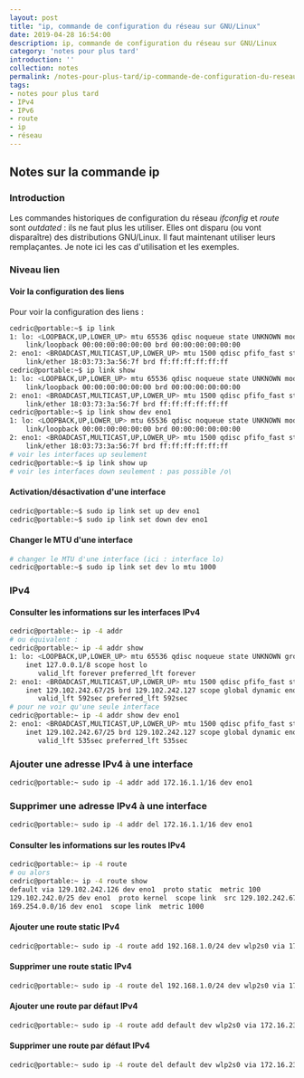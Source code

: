 ```yaml
---
layout: post
title: "ip, commande de configuration du réseau sur GNU/Linux"
date: 2019-04-28 16:54:00
description: ip, commande de configuration du réseau sur GNU/Linux
category: 'notes pour plus tard'
introduction: ''
collection: notes
permalink: /notes-pour-plus-tard/ip-commande-de-configuration-du-reseau-sur-GNULinux/
tags:
- notes pour plus tard
- IPv4
- IPv6
- route
- ip
- réseau
---
```


## Notes sur la commande ip

### Introduction
Les commandes historiques de configuration du réseau _ifconfig_ et _route_ sont _outdated_ : ils ne faut plus les utiliser. Elles ont disparu (ou vont disparaître) des distributions GNU/Linux. Il faut maintenant utiliser leurs remplaçantes. Je note ici les cas d'utilisation et les exemples.

### Niveau lien
#### Voir la configuration des liens
Pour voir la configuration des liens :
``` bash
cedric@portable:~$ ip link
1: lo: <LOOPBACK,UP,LOWER_UP> mtu 65536 qdisc noqueue state UNKNOWN mode DEFAULT group default qlen 1000
    link/loopback 00:00:00:00:00:00 brd 00:00:00:00:00:00
2: eno1: <BROADCAST,MULTICAST,UP,LOWER_UP> mtu 1500 qdisc pfifo_fast state UP mode DEFAULT group default qlen 1000
    link/ether 18:03:73:3a:56:7f brd ff:ff:ff:ff:ff:ff
cedric@portable:~$ ip link show
1: lo: <LOOPBACK,UP,LOWER_UP> mtu 65536 qdisc noqueue state UNKNOWN mode DEFAULT group default qlen 1000
    link/loopback 00:00:00:00:00:00 brd 00:00:00:00:00:00
2: eno1: <BROADCAST,MULTICAST,UP,LOWER_UP> mtu 1500 qdisc pfifo_fast state UP mode DEFAULT group default qlen 1000
    link/ether 18:03:73:3a:56:7f brd ff:ff:ff:ff:ff:ff
cedric@portable:~$ ip link show dev eno1
1: lo: <LOOPBACK,UP,LOWER_UP> mtu 65536 qdisc noqueue state UNKNOWN mode DEFAULT group default qlen 1000
    link/loopback 00:00:00:00:00:00 brd 00:00:00:00:00:00
2: eno1: <BROADCAST,MULTICAST,UP,LOWER_UP> mtu 1500 qdisc pfifo_fast state UP mode DEFAULT group default qlen 1000
    link/ether 18:03:73:3a:56:7f brd ff:ff:ff:ff:ff:ff
# voir les interfaces up seulement
cedric@portable:~$ ip link show up
# voir les interfaces down seulement : pas possible /o\
```
#### Activation/désactivation d'une interface
``` bash
cedric@portable:~$ sudo ip link set up dev eno1
cedric@portable:~$ sudo ip link set down dev eno1
```
#### Changer le MTU d'une interface
``` bash
# changer le MTU d'une interface (ici : interface lo)
cedric@portable:~$ sudo ip link set dev lo mtu 1000
```


### IPv4
#### Consulter les informations sur les interfaces IPv4
``` bash
cedric@portable:~ ip -4 addr
# ou équivalent :
cedric@portable:~ ip -4 addr show
1: lo: <LOOPBACK,UP,LOWER_UP> mtu 65536 qdisc noqueue state UNKNOWN group default qlen 1000
    inet 127.0.0.1/8 scope host lo
       valid_lft forever preferred_lft forever
2: eno1: <BROADCAST,MULTICAST,UP,LOWER_UP> mtu 1500 qdisc pfifo_fast state UP group default qlen 1000
    inet 129.102.242.67/25 brd 129.102.242.127 scope global dynamic eno1
       valid_lft 592sec preferred_lft 592sec
# pour ne voir qu'une seule interface
cedric@portable:~ ip -4 addr show dev eno1
2: eno1: <BROADCAST,MULTICAST,UP,LOWER_UP> mtu 1500 qdisc pfifo_fast state UP group default qlen 1000
    inet 129.102.242.67/25 brd 129.102.242.127 scope global dynamic eno1
       valid_lft 535sec preferred_lft 535sec
```
### Ajouter une adresse IPv4 à une interface
``` bash
cedric@portable:~ sudo ip -4 addr add 172.16.1.1/16 dev eno1
```
### Supprimer une adresse IPv4 à une interface
``` bash
cedric@portable:~ sudo ip -4 addr del 172.16.1.1/16 dev eno1
```
#### Consulter les informations sur les routes IPv4
``` bash
cedric@portable:~ ip -4 route
# ou alors
cedric@portable:~ ip -4 route show
default via 129.102.242.126 dev eno1  proto static  metric 100 
129.102.242.0/25 dev eno1  proto kernel  scope link  src 129.102.242.67  metric 100 
169.254.0.0/16 dev eno1  scope link  metric 1000
```
#### Ajouter une route static IPv4
``` bash
cedric@portable:~ sudo ip -4 route add 192.168.1.0/24 dev wlp2s0 via 172.16.23.254
```
#### Supprimer une route static IPv4
``` bash
cedric@portable:~ sudo ip -4 route del 192.168.1.0/24 dev wlp2s0 via 172.16.23.254
```
#### Ajouter une route par défaut IPv4
``` bash
cedric@portable:~ sudo ip -4 route add default dev wlp2s0 via 172.16.23.254
```
#### Supprimer une route par défaut IPv4
``` bash
cedric@portable:~ sudo ip -4 route del default dev wlp2s0 via 172.16.23.254
```
